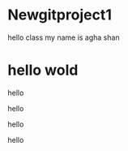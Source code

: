 # Newgitproject1
hello class my  name is agha shan
  <h1>hello wold</h1>
    <p class="box1">hello</p>
    <p class="box2">hello</p>
    <p class="box3">hello</p>
    <p class="box4">hello</p>